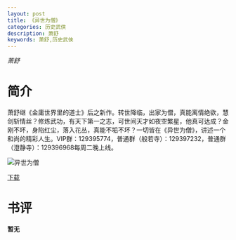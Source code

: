```yaml
---
layout: post
title: 《异世为僧》
categories: 历史武侠
description: 萧舒
keywords: 萧舒,历史武侠
---
```

*萧舒*

# 简介
萧舒继《金庸世界里的道士》后之新作。转世降临，出家为僧，真能离情绝欲，慧剑斩情丝？修炼武功，有天下第一之志，可世间天才如夜空繁星，他真可达成？金刚不坏，身陷红尘，落入花丛，真能不垢不坏？一切皆在《异世为僧》，讲述一个和尚的精彩人生。VIP群：129395774，普通群（般若寺）：129397232，普通群（澄静寺）：129396968每周二晚上线。

![异世为僧](https://cdn.jsdelivr.net/gh/YYbooks0/yybooks0img@master/bookscover2/异世为僧.2amm39iqxn40.jpg)

[下载](https://link.jscdn.cn/1drv/aHR0cHM6Ly8xZHJ2Lm1zL3QvcyFBaGU2R2dNWmVFb2poZ1ZYTWxQRTJIZ1NaaUNFP2U9bGNnd3Nz.txt)

# 书评

**暂无**

